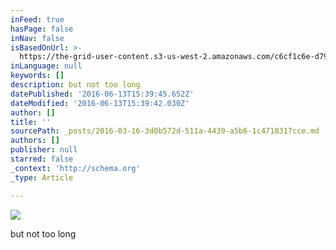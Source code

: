 ```yaml
---
inFeed: true
hasPage: false
inNav: false
isBasedOnUrl: >-
  https://the-grid-user-content.s3-us-west-2.amazonaws.com/c6cf1c6e-d79e-46a8-835e-4f7d770ab274.png
inLanguage: null
keywords: []
description: but not too long
datePublished: '2016-06-13T15:39:45.652Z'
dateModified: '2016-06-13T15:39:42.030Z'
author: []
title: ''
sourcePath: _posts/2016-03-16-3d0b572d-511a-4439-a5b6-1c4718317cce.md
authors: []
publisher: null
starred: false
_context: 'http://schema.org'
_type: Article

---
```

![](https://the-grid-user-content.s3-us-west-2.amazonaws.com/c6cf1c6e-d79e-46a8-835e-4f7d770ab274.png)

but not too long